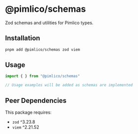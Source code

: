 # @pimlico/schemas

Zod schemas and utilities for Pimlico types.

## Installation

```bash
pnpm add @pimlico/schemas zod viem
```

## Usage

```typescript
import { } from "@pimlico/schemas"

// Usage examples will be added as schemas are implemented
```

## Peer Dependencies

This package requires:
- `zod` ^3.23.8
- `viem` ^2.21.52 